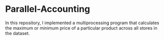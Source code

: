 # Parallel-Accounting
In this repository, I implemented a multiprocessing program that calculates the maximum or minimum price of a particular product across all stores in the dataset.
